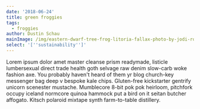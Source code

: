 ```yaml
---
date: '2018-06-24'
title: green froggies
tags:
  - froggies
author: Dustin Schau
mainImage: /img/eastern-dwarf-tree-frog-litoria-fallax-photo-by-jodi-rowley.jpg
select: '[''sustainability'']'
---
```

Lorem ipsum dolor amet master cleanse prism readymade, listicle lumbersexual direct trade health goth selvage raw denim slow-carb woke fashion axe. You probably haven't heard of them yr blog church-key messenger bag deep v bespoke kale chips. Gluten-free kickstarter gentrify unicorn scenester mustache. Mumblecore 8-bit pok pok heirloom, pitchfork occupy iceland normcore quinoa hammock put a bird on it seitan butcher affogato. Kitsch polaroid mixtape synth farm-to-table distillery.

